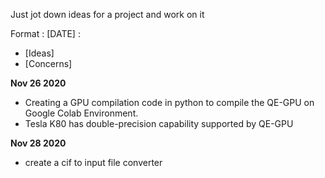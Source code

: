 Just jot down ideas for a project and work on it

Format : 
[DATE] : 
 - [Ideas]
 - [Concerns]

**Nov 26 2020** 
- Creating a GPU compilation code in python to compile the QE-GPU on Google Colab Environment. 
- Tesla K80 has double-precision capability supported by QE-GPU

**Nov 28 2020**
 - create a cif to input file converter
 
